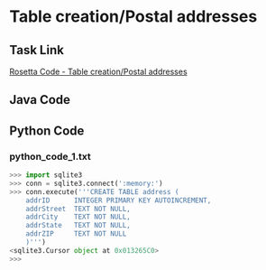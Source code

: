 # Table creation/Postal addresses

## Task Link
[Rosetta Code - Table creation/Postal addresses](https://rosettacode.org/wiki/Table_creation/Postal_addresses)

## Java Code
## Python Code
### python_code_1.txt
```python
>>> import sqlite3
>>> conn = sqlite3.connect(':memory:')
>>> conn.execute('''CREATE TABLE address (
	addrID		INTEGER PRIMARY KEY AUTOINCREMENT,
	addrStreet	TEXT NOT NULL,
	addrCity	TEXT NOT NULL,
	addrState	TEXT NOT NULL,
	addrZIP		TEXT NOT NULL
    )''')
<sqlite3.Cursor object at 0x013265C0>
>>>

```

